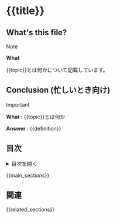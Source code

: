 # {{title}}

## What's this file?
> [!NOTE]
> **What**
> 
> {{topic}}とは何かについて記載しています。

## Conclusion (忙しいとき向け)
> [!IMPORTANT]
> **What** : {{topic}}とは何か
> 
> **Answer** : {{definition}}

## 目次

<details>
<summary>目次を開く</summary>

{{table_of_contents}}

</details>

{{main_sections}}

## 関連
{{related_sections}}